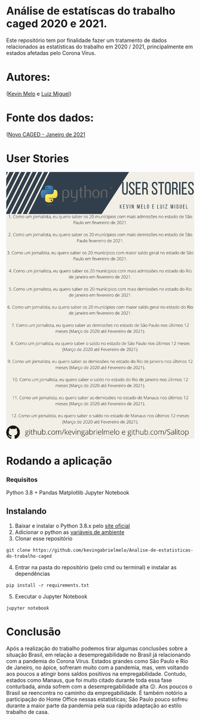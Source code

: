 # Análise de estatíscas do trabalho caged 2020 e 2021.
Este repositório tem por finalidade fazer um tratamento de dados relacionados as estatísticas do trabalho em 2020 / 2021, principalmente em estados afetadas pelo Corona Vírus. 

# Autores:
([Kevin Melo](https://github.com/kevingabrielmelo/) e [Luiz Miguel](https://github.com/Salitop/))

# Fonte dos dados:
([Novo CAGED - Janeiro de 2021](http://pdet.mte.gov.br/novo-caged/novo-caged-2021/novo-caged-janeiro-2021)

# User Stories
![User Stories](https://github.com/kevingabrielmelo/Analise-de-estatisticas-do-trabalho-caged/blob/master/userStories/UserStories.png)

# Rodando a aplicação

### Requisitos
Python 3.8 +
Pandas
Matplotlib
Jupyter Notebook

## Instalando
1. Baixar e instalar o Python 3.8.x pelo [site oficial](https://www.python.org/downloads/)
2. Adicionar o python as [variáveis de ambiente](https://datatofish.com/add-python-to-windows-path/)
3. Clonar esse repositório 
```
git clone https://github.com/kevingabrielmelo/Analise-de-estatisticas-do-trabalho-caged
```
4. Entrar na pasta do repositório (pelo cmd ou terminal) e instalar as dependências

```
pip install -r requirements.txt
```
5. Executar o Jupyter Notebook
```
jupyter notebook
```

# Conclusão
Após a realização do trabalho podemos tirar algumas conclusões sobre a situação Brasil, em relação a desempregabilidade no Brasil já relacionando com a pandemia do Corona Vírus. Estados grandes como São Paulo e Rio de Janeiro, no ápice, sofreram muito com a pandemia, mas, vem voltando aos poucos a atingir bons saldos positivos na empregabilidade. Contudo, estados como Manaus, que foi muito citado durante toda essa fase conturbada, ainda sofrem com a desempregabilidade alta 😕. 
Aos poucos o Brasil se reencontra no caminho da empregabilidade. É também notório a participação do Home Office nessas estatísticas; São Paulo pouco sofreu durante a maior parte da pandemia pela sua rápida adaptação ao estilo trabalho de casa. 
